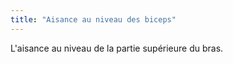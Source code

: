 ```yaml
---
title: "Aisance au niveau des biceps"
---
```


L'aisance au niveau de la partie supérieure du bras.





